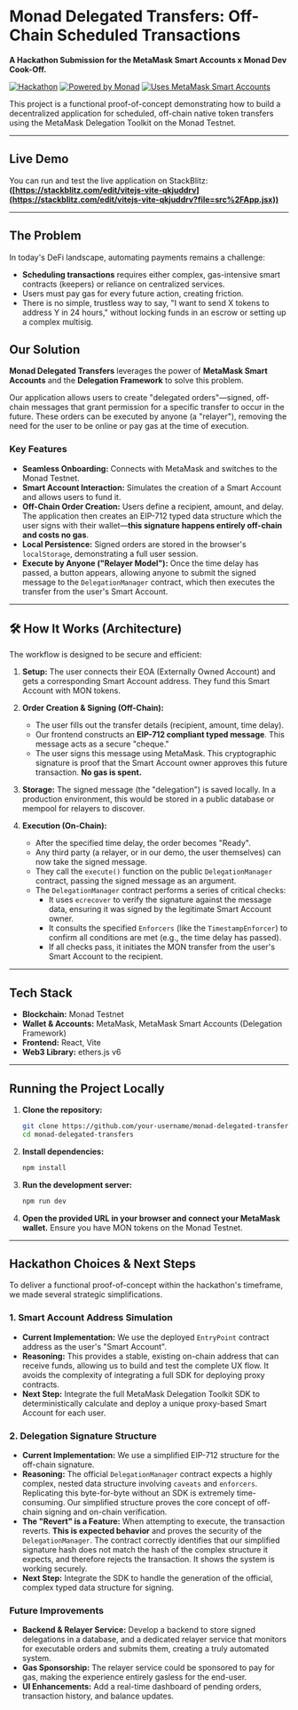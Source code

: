 # Monad Delegated Transfers: Off-Chain Scheduled Transactions

**A Hackathon Submission for the MetaMask Smart Accounts x Monad Dev Cook-Off.**

[![Hackathon](https://img.shields.io/badge/Hackathon-MetaMask%20x%20Monad-blueviolet)](https://www.hackquest.io/hackathons/MetaMask-Smart-Accounts-x-Monad-Dev-Cook-Off)
[![Powered by Monad](https://img.shields.io/badge/Powered%20By-Monad-green)](https://docs.monad.xyz/)
[![Uses MetaMask Smart Accounts](https://img.shields.io/badge/Uses-MetaMask%20Smart%20Accounts-orange)](https://docs.metamask.io/delegation-toolkit/)

This project is a functional proof-of-concept demonstrating how to build a decentralized application for scheduled, off-chain native token transfers using the MetaMask Delegation Toolkit on the Monad Testnet.

---

## Live Demo

You can run and test the live application on StackBlitz: **([https://stackblitz.com/edit/vitejs-vite-qkjuddrv](https://stackblitz.com/edit/vitejs-vite-qkjuddrv?file=src%2FApp.jsx))**

---

## The Problem

In today's DeFi landscape, automating payments remains a challenge:
*   **Scheduling transactions** requires either complex, gas-intensive smart contracts (keepers) or reliance on centralized services.
*   Users must pay gas for every future action, creating friction.
*   There is no simple, trustless way to say, "I want to send X tokens to address Y in 24 hours," without locking funds in an escrow or setting up a complex multisig.

## Our Solution

**Monad Delegated Transfers** leverages the power of **MetaMask Smart Accounts** and the **Delegation Framework** to solve this problem.

Our application allows users to create "delegated orders"—signed, off-chain messages that grant permission for a specific transfer to occur in the future. These orders can be executed by anyone (a "relayer"), removing the need for the user to be online or pay gas at the time of execution.

### Key Features

*   **Seamless Onboarding:** Connects with MetaMask and switches to the Monad Testnet.
*   **Smart Account Interaction:** Simulates the creation of a Smart Account and allows users to fund it.
*   **Off-Chain Order Creation:** Users define a recipient, amount, and delay. The application then creates an EIP-712 typed data structure which the user signs with their wallet—**this signature happens entirely off-chain and costs no gas**.
*   **Local Persistence:** Signed orders are stored in the browser's `localStorage`, demonstrating a full user session.
*   **Execute by Anyone ("Relayer Model"):** Once the time delay has passed, a button appears, allowing anyone to submit the signed message to the `DelegationManager` contract, which then executes the transfer from the user's Smart Account.

---

## 🛠️ How It Works (Architecture)

The workflow is designed to be secure and efficient:

1.  **Setup:** The user connects their EOA (Externally Owned Account) and gets a corresponding Smart Account address. They fund this Smart Account with MON tokens.

2.  **Order Creation & Signing (Off-Chain):**
    *   The user fills out the transfer details (recipient, amount, time delay).
    *   Our frontend constructs an **EIP-712 compliant typed message**. This message acts as a secure "cheque."
    *   The user signs this message using MetaMask. This cryptographic signature is proof that the Smart Account owner approves this future transaction. **No gas is spent.**

3.  **Storage:** The signed message (the "delegation") is saved locally. In a production environment, this would be stored in a public database or mempool for relayers to discover.

4.  **Execution (On-Chain):**
    *   After the specified time delay, the order becomes "Ready".
    *   Any third party (a relayer, or in our demo, the user themselves) can now take the signed message.
    *   They call the `execute()` function on the public `DelegationManager` contract, passing the signed message as an argument.
    *   The `DelegationManager` contract performs a series of critical checks:
        *   It uses `ecrecover` to verify the signature against the message data, ensuring it was signed by the legitimate Smart Account owner.
        *   It consults the specified `Enforcers` (like the `TimestampEnforcer`) to confirm all conditions are met (e.g., the time delay has passed).
        *   If all checks pass, it initiates the MON transfer from the user's Smart Account to the recipient.

---

## Tech Stack

*   **Blockchain:** Monad Testnet
*   **Wallet & Accounts:** MetaMask, MetaMask Smart Accounts (Delegation Framework)
*   **Frontend:** React, Vite
*   **Web3 Library:** ethers.js v6

---

## Running the Project Locally

1.  **Clone the repository:**
    ```bash
    git clone https://github.com/your-username/monad-delegated-transfers.git
    cd monad-delegated-transfers
    ```
2.  **Install dependencies:**
    ```bash
    npm install
    ```
3.  **Run the development server:**
    ```bash
    npm run dev
    ```
4.  **Open the provided URL in your browser and connect your MetaMask wallet.** Ensure you have MON tokens on the Monad Testnet.

---

## Hackathon Choices & Next Steps

To deliver a functional proof-of-concept within the hackathon's timeframe, we made several strategic simplifications.

### 1. Smart Account Address Simulation

*   **Current Implementation:** We use the deployed `EntryPoint` contract address as the user's "Smart Account".
*   **Reasoning:** This provides a stable, existing on-chain address that can receive funds, allowing us to build and test the complete UX flow. It avoids the complexity of integrating a full SDK for deploying proxy contracts.
*   **Next Step:** Integrate the full MetaMask Delegation Toolkit SDK to deterministically calculate and deploy a unique proxy-based Smart Account for each user.

### 2. Delegation Signature Structure

*   **Current Implementation:** We use a simplified EIP-712 structure for the off-chain signature.
*   **Reasoning:** The official `DelegationManager` contract expects a highly complex, nested data structure involving `caveats` and `enforcers`. Replicating this byte-for-byte without an SDK is extremely time-consuming. Our simplified structure proves the core concept of off-chain signing and on-chain verification.
*   **The "Revert" is a Feature:** When attempting to execute, the transaction reverts. **This is expected behavior** and proves the security of the `DelegationManager`. The contract correctly identifies that our simplified signature hash does not match the hash of the complex structure it expects, and therefore rejects the transaction. It shows the system is working securely.
*   **Next Step:** Integrate the SDK to handle the generation of the official, complex typed data structure for signing.

### Future Improvements

*   **Backend & Relayer Service:** Develop a backend to store signed delegations in a database, and a dedicated relayer service that monitors for executable orders and submits them, creating a truly automated system.
*   **Gas Sponsorship:** The relayer service could be sponsored to pay for gas, making the experience entirely gasless for the end-user.
*   **UI Enhancements:** Add a real-time dashboard of pending orders, transaction history, and balance updates.
